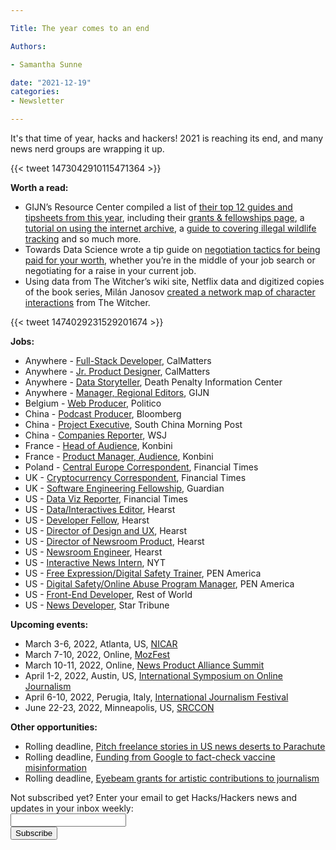 ```yaml
---

Title: The year comes to an end

Authors: 

- Samantha Sunne

date: "2021-12-19" 
categories: 
- Newsletter 

---
```


It's that time of year, hacks and hackers! 2021 is reaching its end, and many news nerd groups are wrapping it up.

{{< tweet 1473042910115471364 >}}

**Worth a read:**



* GIJN’s Resource Center compiled a list of [their top 12 guides and tipsheets from this year](https://gijn.org/2021/12/13/top-12-guides-and-tipsheets-in-2021/), including their [grants & fellowships page](https://helpdesk.gijn.org/support/solutions/articles/14000036514-fellowships), a [tutorial on using the internet archive](https://gijn.org/2021/05/05/tips-for-using-the-internet-archives-wayback-machine-in-your-next-investigation/), a [guide to covering illegal wildlife tracking](https://gijn.org/illegal-wildlife-trafficking-a-gijn-guide/) and so much more. 
* Towards Data Science wrote a tip guide on [negotiation tactics for being paid for your worth](https://towardsdatascience.com/negotiation-tactics-for-maximizing-your-worth-dd71a5bbbb79), whether you’re in the middle of your job search or negotiating for a raise in your current job.
* Using data from The Witcher’s wiki site, Netflix data and digitized copies of the book series, Milán Janosov [created a network map of character interactions](https://nightingaledvs.com/a-network-map-of-the-witcher/) from The Witcher. 

{{< tweet 1474029231529201674 >}}

**Jobs:**



* Anywhere - [Full-Stack Developer](https://calmatters.org/about/jobs/full-stack-developer-wordpress/), CalMatters
* Anywhere - [Jr. Product Designer](https://calmatters.org/about/jobs/junior-product-designer/), CalMatters
* Anywhere - [Data Storyteller](https://deathpenaltyinfo.org/stories/data-storyteller), Death Penalty Information Center
* Anywhere - [Manager, Regional Editors](https://gijn.org/job-opening-manager-regional-editors/), GIJN
* Belgium - [Web Producer](https://www.cisionjobs.co.uk/job/105514/politico-web-producer-brussels-/?deviceType=Desktop&TrackID=1&utm_source=rss&utm_medium=feed&utm_campaign=general), Politico
* China - [Podcast Producer](https://talkingbiznews.com/biz-news-help-wanted/bloomberg-seeks-a-podcast-producer-in-hong-kong/), Bloomberg
* China - [Project Executive](https://www.cpjobs.com/hk/job/project-executive-crm-ref-mag-106-3790626), South China Morning Post
* China - [Companies Reporter](https://talkingbiznews.com/biz-news-help-wanted/wsj-seeks-a-companies-reporter-in-hong-kong/), WSJ
* France - [Head of Audience](https://konbini.welcomekit.co/jobs/responsable-audience-f-h_paris), Konbini
* France - [Product Manager, Audience](https://konbini.welcomekit.co/jobs/product-manager-audience-f-h_paris), Konbini
* Poland - [Central Europe Correspondent](https://talkingbiznews.com/biz-news-help-wanted/ft-seeks-a-central-europe-correspondent/), Financial Times
* UK - [Cryptocurrency Correspondent](https://talkingbiznews.com/biz-news-help-wanted/ft-seeks-a-crypto-correspondent-in-london/.), Financial Times
* UK - [Software Engineering Fellowship](https://www.theguardian.com/info/2021/nov/26/guardian-software-engineering-fellowship-2022-apply-now), Guardian
* US - [Data Viz Reporter](https://www.ire.org/job-center/data-visualization-reporter-3/), Financial Times
* US - [Data/Interactives Editor](https://eevd.fa.us6.oraclecloud.com/hcmUI/CandidateExperience/en/sites/CX_1/requisitions/preview/2014607/?keyword=devhub&mode=location), Hearst
* US - [Developer Fellow](https://eevd.fa.us6.oraclecloud.com/hcmUI/CandidateExperience/en/sites/CX_1/requisitions/preview/2014449/?keyword=fellowship&mode=location), Hearst
* US - [Director of Design and UX](https://eevd.fa.us6.oraclecloud.com/hcmUI/CandidateExperience/en/sites/CX_1/requisitions/preview/2014605/?keyword=devhub&mode=location), Hearst
* US - [Director of Newsroom Product](https://eevd.fa.us6.oraclecloud.com/hcmUI/CandidateExperience/en/sites/CX_1/requisitions/preview/2014606/?keyword=devhub&mode=location), Hearst
* US - [Newsroom Engineer](https://eevd.fa.us6.oraclecloud.com/hcmUI/CandidateExperience/en/sites/CX_1/requisitions/preview/2014573/?keyword=engineer&mode=location), Hearst
* US - [Interactive News Intern](https://nytimes.wd5.myworkdayjobs.com/en-US/Intern-Biz/job/New-York-NY/Summer-2022-Interactive-News-Intern_REQ-011359), NYT
* US - [Free Expression/Digital Safety Trainer](https://pen.org/free-expression-digital-safety-trainer-consultancy/), PEN America
* US - [Digital Safety/Online Abuse Program Manager](https://pen.org/digital-safety-online-abuse-defense-program-manager/), PEN America
* US - [Front-End Developer](https://restofworld.org/about/hiring/front-end-developer/), Rest of World
* US - [News Developer](https://recruiting2.ultipro.com/STA1013/JobBoard/94aec289-5757-a8f0-d3bb-77f9cd846172/OpportunityDetail?opportunityId=8f41c4ca-2430-46c6-b654-fe90a00ae59a), Star Tribune

**Upcoming events:**



* March 3-6, 2022, Atlanta, US, [NICAR](https://www.ire.org/submit-your-ideas-for-nicar22-and-sign-up-for-conference-emails/)
* March 7-10, 2022, Online, [MozFest](mozillafestival.org/en/)
* March 10-11, 2022, Online, [News Product Alliance Summit](https://newsproduct.org/summit)
* April 1-2, 2022, Austin, US, [International Symposium on Online Journalism](https://isoj.org/)
* April 6-10, 2022, Perugia, Italy, [International Journalism Festival](https://www.journalismfestival.com/)
* June 22-23, 2022, Minneapolis, US, [SRCCON](https://srccon.org)

**Other opportunities:**



* Rolling deadline, [Pitch freelance stories in US news deserts to Parachute](https://parachutemagazine.com/)
* Rolling deadline, [Funding from Google to fact-check vaccine misinformation](https://blog.google/outreach-initiatives/google-news-initiative/open-fund-projects-debunking-vaccine-misinformation/)
* Rolling deadline, [Eyebeam grants for artistic contributions to journalism](https://www.eyebeam.org/eyebeam-center-for-the-future-of-journalism/)

<div id="mc_embed_signup"><form id="mc-embedded-subscribe-form" class="validate" action="//hackshackers.us1.list-manage.com/subscribe/post?u=c56f2e53d5ed6ef87f8aaa75c&amp;id=fb2bc6f10b" method="post" name="mc-embedded-subscribe-form" novalidate="" target="_blank">

<div id="mc_embed_signup_scroll">

<div class="mc-field-group"><label for="mce-EMAIL">Not subscribed yet? Enter your email to get Hacks/Hackers news and updates in your inbox weekly:  </label></div>

<div class="mc-field-group"><input id="mce-EMAIL" class="required email" name="EMAIL" type="email" value="" /></div>

<!-- real people should not fill this in and expect good things - do not remove this or risk form bot signups-->

<div style="position: absolute; left: -5000px;"><input tabindex="-1" name="b_c56f2e53d5ed6ef87f8aaa75c_fb2bc6f10b" type="text" value="" /></div>

<div class="clear"><input id="mc-embedded-subscribe" class="button" name="subscribe" type="submit" value="Subscribe" /></div>

</div>

</form></div>

<!--End mc_embed_signup-->

<meta name="twitter:card" content="summary">

<meta name="twitter:image:src" content="https://hackshackers.com/content-images/about/hackshackers_logomark.png">
